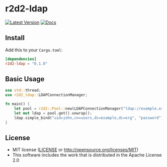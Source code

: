 # r2d2-ldap
[![Latest Version](https://img.shields.io/crates/v/r2d2-ldap.svg)](https://crates.io/crates/r2d2-ldap)
[![Docs](https://docs.rs/r2d2-ldap/badge.svg)](https://docs.rs/r2d2-ldap)

## Install

Add this to your `Cargo.toml`:

```toml
[dependencies]
r2d2-ldap = "0.1.0"
```

## Basic Usage

```rust
use std::thread;
use r2d2_ldap::LDAPConnectionManager;

fn main() {
    let pool = r2d2::Pool::new(LDAPConnectionManager("ldap://example.org")).unwrap();
    let mut ldap = pool.get().unwrap();
    ldap.simple_bind("uid=john,cn=users,dc=example,dc=org", "password").unwrap();
}
```

## License
 * MIT license ([LICENSE](LICENSE) or http://opensource.org/licenses/MIT)
 * This software includes the work that is distributed in the Apache License 2.0
